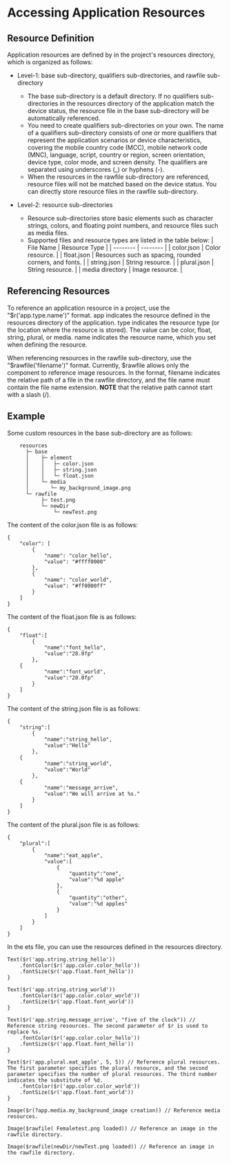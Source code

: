 # Accessing Application Resources


## Resource Definition

Application resources are defined by in the project's resources directory, which is organized as follows:

- Level-1: base sub-directory, qualifiers sub-directories, and rawfile sub-directory
  - The base sub-directory is a default directory. If no qualifiers sub-directories in the resources directory of the application match the device status, the resource file in the base sub-directory will be automatically referenced.
  - You need to create qualifiers sub-directories on your own. The name of a qualifiers sub-directory consists of one or more qualifiers that represent the application scenarios or device characteristics, covering the mobile country code (MCC), mobile network code (MNC), language, script, country or region, screen orientation, device type, color mode, and screen density. The qualifiers are separated using underscores (_) or hyphens (-).
  - When the resources in the rawfile sub-directory are referenced, resource files will not be matched based on the device status. You can directly store resource files in the rawfile sub-directory.

- Level-2: resource sub-directories
  - Resource sub-directories store basic elements such as character strings, colors, and floating point numbers, and resource files such as media files.
  - Supported files and resource types are listed in the table below:
       | File Name | Resource Type | 
     | -------- | -------- |
     | color.json | Color resource. | 
     | float.json | Resources such as spacing, rounded corners, and fonts. | 
     | string.json | String resource. | 
     | plural.json | String resource. | 
     | media directory | Image resource. | 


## Referencing Resources

To reference an application resource in a project, use the "$r('app.type.name')" format. app indicates the resource defined in the resources directory of the application. type indicates the resource type (or the location where the resource is stored). The value can be color, float, string, plural, or media. name indicates the resource name, which you set when defining the resource.

When referencing resources in the rawfile sub-directory, use the "$rawfile('filename')" format. Currently, $rawfile allows only the <Image> component to reference image resources. In the format, filename indicates the relative path of a file in the rawfile directory, and the file name must contain the file name extension. **NOTE** that the relative path cannot start with a slash (/).


## Example

Some custom resources in the base sub-directory are as follows:


```
    resources
      ├─ base 
      │    ├─ element 
      │    │   ├─ color.json
      │    │   ├─ string.json
      │    │   └─ float.json
      │    └─ media
      │       └─ my_background_image.png
      └─ rawfile
           ├─ test.png
           └─ newDir
               └─ newTest.png  
```

The content of the color.json file is as follows:


```
{
    "color": [
        {
            "name": "color_hello",
            "value": "#ffff0000"
        },
        {
            "name": "color_world",
            "value": "#ff0000ff"
        }
    ]
}
```

The content of the float.json file is as follows:


```
{
    "float":[
        {
            "name":"font_hello",
            "value":"28.0fp"
        },
	{
            "name":"font_world",
            "value":"20.0fp"
        }
    ]
}
```

The content of the string.json file is as follows:


```
{
    "string":[
        {
            "name":"string_hello",
            "value":"Hello"
        },
	{
            "name":"string_world",
            "value":"World"
        },
	{
            "name":"message_arrive",
            "value":"We will arrive at %s."
        }
    ]
}
```

The content of the plural.json file is as follows:


```
{
    "plural":[
        {
            "name":"eat_apple",
            "value":[
                {
                    "quantity":"one",
                    "value":"%d apple"
                },
                {
                    "quantity":"other",
                    "value":"%d apples"
                }
            ]
        }
    ]
}
```

  In the ets file, you can use the resources defined in the resources directory.

```
Text($r('app.string.string_hello'))
    .fontColor($r('app.color.color_hello'))
    .fontSize($r('app.float.font_hello'))
}

Text($r('app.string.string_world'))
    .fontColor($r('app.color.color_world'))
    .fontSize($r('app.float.font_world'))
}

Text($r('app.string.message_arrive', "five of the clock")) // Reference string resources. The second parameter of $r is used to replace %s.
    .fontColor($r('app.color.color_hello'))
    .fontSize($r('app.float.font_hello'))
}

Text($r('app.plural.eat_apple', 5, 5)) // Reference plural resources. The first parameter specifies the plural resource, and the second parameter specifies the number of plural resources. The third number indicates the substitute of %d.
    .fontColor($r('app.color.color_world'))
    .fontSize($r('app.float.font_world'))
}

Image($r(?app.media.my_background_image creation)) // Reference media resources.

Image($rawfile( Femaletest.png loaded)) // Reference an image in the rawfile directory.

Image($rawfile(newDir/newTest.png loaded)) // Reference an image in the rawfile directory.
```
